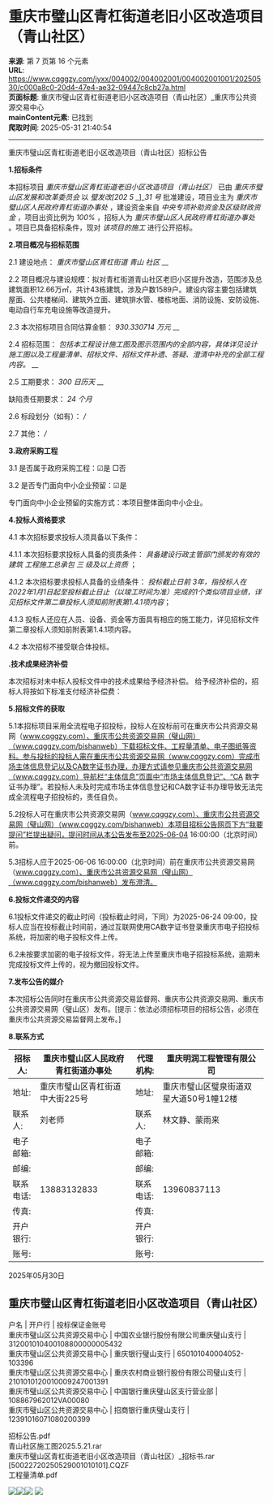 # 重庆市璧山区青杠街道老旧小区改造项目（青山社区）

**来源**: 第 7 页第 16 个元素  
**URL**: https://www.cqggzy.com/jyxx/004002/004002001/004002001001/20250530/c000a8c0-20d4-47e4-ae32-09447c8cb27a.html  
**页面标题**: 重庆市璧山区青杠街道老旧小区改造项目（青山社区）_重庆市公共资源交易中心  
**mainContent元素**: 已找到  
**爬取时间**: 2025-05-31 21:40:54

---

重庆市璧山区青杠街道老旧小区改造项目（青山社区）招标公告

**1.招标条件**

本招标项目 _重庆市璧山区青杠街道老旧小区改造项目（青山社区）_ 已由 _重庆市璧山区发展和改革委员会_ 以 _璧发改[202_ _5_ _]__31_ _号_ 批准建设，项目业主为 _重庆市璧山区人民政府青杠街道办事处_ ，建设资金来自 _中央专项补助资金及区级财政资金_ ，项目出资比例为 _100%_ ，招标人为 _重庆市璧山区人民政府青杠街道办事处_ 。项目已具备招标条件，现对 _该项目的施工_ 进行公开招标。

**2.项目概况与招标范围**

2.1 建设地点： _重庆市璧山区青杠街道_ _青山_ _社区_ __

2.2 项目概况与建设规模：拟对青杠街道青山社区老旧小区提升改造，范围涉及总建筑面积12.66万㎡，共计43栋建筑，涉及户数1589户。建设内容主要包括建筑屋面、公共楼梯间、建筑外立面、建筑排水管、楼栋地面、消防设施、安防设施、电动自行车充电设施等改造提升。

2.3 本次招标项目合同估算金额： _930.330714_ _万元_ __

2.4 招标范围： _包括本工程设计施工图及图示范围内的全部内容，具体详见设计施工图以及工程量清单、招标文件、招标文件补遗、答疑、澄清中补充的全部工程内容。_ __

2.5 工期要求： _300_ _日历天_ __

缺陷责任期要求： _24 个月_

2.6 标段划分（如有）： _/_

2.7 其他： _/_

**3.政府采购工程**

3.1 是否属于政府采购工程：☑是 □否

3.2 是否专门面向中小企业预留：☑是

专门面向中小企业预留的实施方式：本项目整体面向中小企业。

**4.投标人资格要求**

4.1 本次招标要求投标人须具备以下条件：

4.1.1 本次招标要求投标人具备的资质条件： _具备建设行政主管部门颁发的有效的_ _建筑_ _工程施工总承包_ _三_ _级及以上资质_ ；

4.1.2 本次招标要求投标人具备的业绩条件： _投标截止日前 3年，指投标人在2022年1月1日起至投标截止日止（以竣工时间为准）完成的1个类似项目业绩，详见招标文件第二章投标人须知前附表第1.4.1项内容_；

4.1.3 投标人还应在人员、设备、资金等方面具有相应的施工能力，详见招标文件第二章投标人须知前附表第1.4.1项内容。

4.2 本次招标不接受联合体投标。

**.技术成果经济补偿**

本次招标对未中标人投标文件中的技术成果给予经济补偿。 给予经济补偿的，招标人将按如下标准支付经济补偿费： 

**5.招标文件的获取**

5.1本招标项目采用全流程电子招投标，投标人在投标前可在重庆市公共资源交易网（www.cqggzy.com）、重庆市公共资源交易网（璧山网）（www.cqggzy.com/bishanweb）下载招标文件、工程量清单、电子图纸等资料。参与投标的投标人需在重庆市公共资源交易网（www.cqggzy.com）完成市场主体信息登记以及CA数字证书办理，办理方式请参见重庆市公共资源交易网（www.cqggzy.com）导航栏“主体信息”页面中“市场主体信息登记”、“CA 数字证书办理”。若投标人未及时完成市场主体信息登记和CA数字证书办理导致无法完成全流程电子招投标的，责任自负。

5.2投标人可在重庆市公共资源交易网（www.cqggzy.com）、重庆市公共资源交易网（璧山网）（www.cqggzy.com/bishanweb）本项目招标公告网页下方“我要提问”栏提出疑问，提问时间从本公告发布至2025-06-04 16:00:00（北京时间）前。

5.3招标人应于2025-06-06 16:00:00（北京时间）前在重庆市公共资源交易网（www.cqggzy.com）、重庆市公共资源交易网（璧山网）（www.cqggzy.com/bishanweb）发布澄清。

**6.投标文件递交的内容**

6.1投标文件递交的截止时间（投标截止时间，下同）为2025-06-24 09:00，投标人应当在投标截止时间前，通过互联网使用CA数字证书登录重庆市电子招投标系统，将加密的电子投标文件上传。

6.2未按要求加密的电子投标文件，将无法上传至重庆市电子招投标系统，逾期未完成投标文件上传的，视为撤回投标文件。

**7.发布公告的媒介**

本次招标公告同时在重庆市公共资源交易监督网、重庆市公共资源交易网、重庆市公共资源交易网（璧山区）发布。[提示：依法必须招标项目的招标公告，必须在重庆市公共资源交易监督网上发布。] 

**8.联系方式**

招标人: | 重庆市璧山区人民政府青杠街道办事处 | 代理机构: |  重庆明润工程管理有限公司   
---|---|---|---  
地址: |  重庆市璧山区青杠街道中大街225号 | 地址: |  重庆市璧山区璧泉街道双星大道50号1幢12楼  
联系人: |  刘老师  | 联系人: |  林文静、蒙雨来   
电子邮箱: |  | 电子邮箱: |   
邮编: |  | 邮编: |   
联系电话: |  13883132833  | 联系电话: |  13960837113   
传真: |  | 传真: |   
开户银行: |  | 开户银行: |   
账号: |  | 账号: |   
  
2025年05月30日 

  
重庆市璧山区青杠街道老旧小区改造项目（青山社区）  
---  
户名 | 开户行 | 投标保证金账号  
重庆市璧山区公共资源交易中心 | 中国农业银行股份有限公司重庆璧山支行 | 312001010400108800000005432  
重庆市璧山区公共资源交易中心 | 重庆银行璧山支行 | 650101040004052-103396  
重庆市璧山区公共资源交易中心 | 重庆农村商业银行股份有限公司璧山支行 | 2101010120010009247001391  
重庆市璧山区公共资源交易中心 | 中国银行重庆璧山区支行营业部 | 108867962012VA00080  
重庆市璧山区公共资源交易中心 | 招商银行重庆璧山支行 | 12391016071080200399  
  
  
  
招标公告.pdf    
青山社区施工图2025.5.21.rar    
重庆市璧山区青杠街道老旧小区改造项目（青山社区）_招标书.rar    
[50022720250529001010101].CQZF    
工程量清单.pdf    
  
  
  
  
[![](https://ztb.cqggzy.com/CQTPFrame/css/img/tiwen.png)](http://ztb.cqggzy.com/CQTPFrame/jsgcztbmis2/pages/onlinetiwen/OnLineTiWen_Detail?GongGaoGuid=c000a8c0-20d4-47e4-ae32-09447c8cb27a)[![](https://ztb.cqggzy.com/CQTPFrame/css/img/baohan.png)](https://jrfw.cqggzy.com)[![](https://ztb.cqggzy.com/CQTPFrame/css/img/zbgg.png)](https://www.cqggzy.com/bszn/007009/007009005/20191009/8fc81c47-6ef5-4a6f-966c-1360506afdde.html) [![](https://ztb.cqggzy.com/CQTPFrame/css/img/dayi.png)](https://www.cqggzy.com/bszn/007009/007009005/20191009/8fc81c47-6ef5-4a6f-966c-1360506afdde.html)

